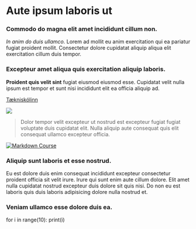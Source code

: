 # Aute ipsum laboris ut

### Commodo do magna elit amet incididunt cillum non.

_In anim do duis ullamco._ Lorem ad mollit eu anim exercitation qui ea pariatur fugiat proident mollit. Consectetur dolore cupidatat aliquip aliqua elit exercitation cillum duis tempor.

### Excepteur amet aliqua quis exercitation aliquip laboris. 

__Proident quis velit sint__ fugiat eiusmod eiusmod esse. Cupidatat velit nulla ipsum est tempor et sunt nisi incididunt elit ea officia aliquip ad. 

[Tækniskólinn](https://www.tskoli.is)

![ ](https://tskoli.is/wp-content/uploads/2017/07/Tækniskólinn.Háteigsvegi-1-768x463.jpg)

> Dolor tempor velit excepteur ut nostrud est excepteur fugiat fugiat voluptate duis cupidatat elit. Nulla aliquip aute consequat quis elit consequat ullamco excepteur officia.

[![Markdown Course](https://img.youtube.com/vi/HUBNt18RFbo/0.jpg)](https://www.youtube.com/watch?v=HUBNt18RFbo)

### Aliquip sunt laboris et esse nostrud. 

Eu est dolore duis enim consequat incididunt excepteur consectetur proident officia sit velit irure. Irure qui sunt enim aute cillum dolore. Elit amet nulla cupidatat nostrud excepteur duis dolore sit quis nisi. Do non eu est laboris quis duis laboris adipisicing dolore nulla nostrud et. 

### Veniam ullamco esse dolore duis ea.

for i in range(10):
    print(i)
